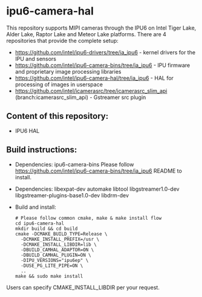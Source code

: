 # ipu6-camera-hal

This repository supports MIPI cameras through the IPU6 on Intel Tiger Lake, Alder Lake, Raptor Lake and Meteor Lake platforms.
There are 4 repositories that provide the complete setup:

- https://github.com/intel/ipu6-drivers/tree/ia_ipu6 - kernel drivers for the IPU and sensors
- https://github.com/intel/ipu6-camera-bins/tree/ia_ipu6 - IPU firmware and proprietary image processing libraries
- https://github.com/intel/ipu6-camera-hal/tree/ia_ipu6 - HAL for processing of images in userspace
- https://github.com/intel/icamerasrc/tree/icamerasrc_slim_api (branch:icamerasrc_slim_api) - Gstreamer src plugin

## Content of this repository:
- IPU6 HAL

## Build instructions:
- Dependencies: ipu6-camera-bins
    Please follow https://github.com/intel/ipu6-camera-bins/tree/ia_ipu6 README to install.

- Dependencies: libexpat-dev automake libtool libgstreamer1.0-dev libgstreamer-plugins-base1.0-dev libdrm-dev

- Build and install:
    ```
    # Please follow common cmake, make & make install flow
    cd ipu6-camera-hal
    mkdir build && cd build
    cmake -DCMAKE_BUILD_TYPE=Release \
      -DCMAKE_INSTALL_PREFIX=/usr \
      -DCMAKE_INSTALL_LIBDIR=lib \
      -DBUILD_CAMHAL_ADAPTOR=ON \
      -DBUILD_CAMHAL_PLUGIN=ON \
      -DIPU_VERSIONS="ipu6ep" \
      -DUSE_PG_LITE_PIPE=ON \
      ..
    make && sudo make install
     ```
Users can specify CMAKE_INSTALL_LIBDIR per your request.
